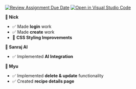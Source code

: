 [![Review Assignment Due Date](https://classroom.github.com/assets/deadline-readme-button-22041afd0340ce965d47ae6ef1cefeee28c7c493a6346c4f15d667ab976d596c.svg)](https://classroom.github.com/a/nU6LtIQR)
[![Open in Visual Studio Code](https://classroom.github.com/assets/open-in-vscode-2e0aaae1b6195c2367325f4f02e2d04e9abb55f0b24a779b69b11b9e10269abc.svg)](https://classroom.github.com/online_ide?assignment_repo_id=18111658&assignment_repo_type=AssignmentRepo)


 **👤 Nick**
- ✅ Made **login** work
- ✅ Made **create** work
- 🎨 **CSS Styling Improvements**

 **🤖 Sanraj AI**
- ✅ Implemented **AI Integration**
  
 **👤 Myu**
- ✅ Implemented **delete & update** functionality
- ✅ Created **recipe details page**
